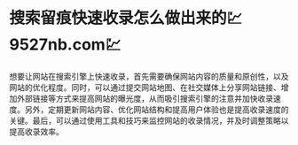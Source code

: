 # 搜索留痕快速收录怎么做出来的💹9527nb.com💹

想要让网站在搜索引擎上快速收录，首先需要确保网站内容的质量和原创性，以及网站的优化程度。同时，可以通过提交网站地图、在社交媒体上分享网站链接、增加外部链接等方式来提高网站的曝光度，从而吸引搜索引擎的注意并加快收录速度。另外，定期更新网站内容、优化网站结构和提高用户体验也是提高收录速度的关键。最后，可以通过使用工具和技巧来监控网站的收录情况，并及时调整策略以提高收录效率。